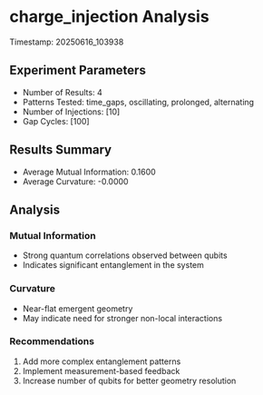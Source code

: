 # charge_injection Analysis

Timestamp: 20250616_103938

## Experiment Parameters
- Number of Results: 4
- Patterns Tested: time_gaps, oscillating, prolonged, alternating
- Number of Injections: [10]
- Gap Cycles: [100]

## Results Summary
- Average Mutual Information: 0.1600
- Average Curvature: -0.0000

## Analysis
### Mutual Information
- Strong quantum correlations observed between qubits
- Indicates significant entanglement in the system

### Curvature
- Near-flat emergent geometry
- May indicate need for stronger non-local interactions

### Recommendations
1. Add more complex entanglement patterns
2. Implement measurement-based feedback
3. Increase number of qubits for better geometry resolution
